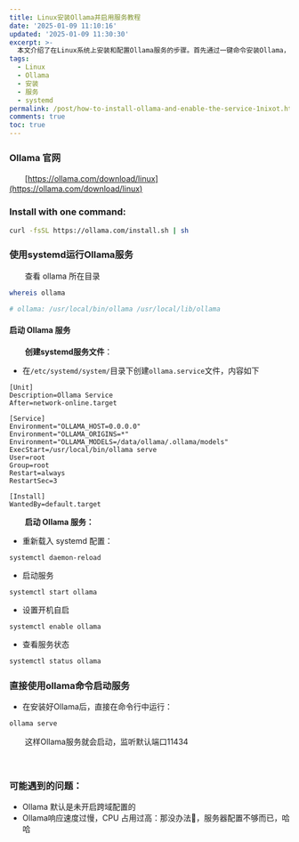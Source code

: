 ```yaml
---
title: Linux安装Ollama并启用服务教程
date: '2025-01-09 11:10:16'
updated: '2025-01-09 11:30:30'
excerpt: >-
  本文介绍了在Linux系统上安装和配置Ollama服务的步骤。首先通过一键命令安装Ollama，然后使用systemd创建服务文件并启动服务，并设置开机自启。最后介绍了直接使用ollama命令启动服务的方法，并简要说明了可能遇到的问题及解决方案。
tags:
  - Linux
  - Ollama
  - 安装
  - 服务
  - systemd
permalink: /post/how-to-install-ollama-and-enable-the-service-1nixot.html
comments: true
toc: true
---
```






### Ollama 官网

　　[https://ollama.com/download/linux](https://ollama.com/download/linux)

### Install with one command:

```bash
curl -fsSL https://ollama.com/install.sh | sh
```

### 使用systemd运行Ollama服务

　　查看 ollama 所在目录

```bash
whereis ollama

# ollama: /usr/local/bin/ollama /usr/local/lib/ollama
```

#### 启动 Ollama 服务

　　**创建systemd服务文件**：

* 在`/etc/systemd/system/`​目录下创建`ollama.service`​文件，内容如下

```service
[Unit]
Description=Ollama Service
After=network-online.target

[Service]
Environment="OLLAMA_HOST=0.0.0.0"
Environment="OLLAMA_ORIGINS=*"
Environment="OLLAMA_MODELS=/data/ollama/.ollama/models"
ExecStart=/usr/local/bin/ollama serve
User=root
Group=root
Restart=always
RestartSec=3

[Install]
WantedBy=default.target
```

　　**启动 Ollama 服务：**

* 重新载入 systemd 配置：

```base
systemctl daemon-reload
```

* 启动服务

```base
systemctl start ollama
```

* 设置开机自启

```base
systemctl enable ollama
```

* 查看服务状态

```bash
systemctl status ollama
```

### 直接使用ollama命令启动服务

* 在安装好Ollama后，直接在命令行中运行：

```bash
ollama serve
```

　　这样Ollama服务就会启动，监听默认端口11434

　　‍

### 可能遇到的问题：

* Ollama 默认是未开启跨域配置的
* Ollama响应速度过慢，CPU 占用过高：那没办法🤡，服务器配置不够而已，哈哈
